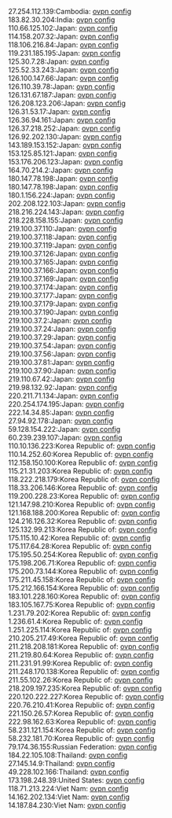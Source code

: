 27.254.112.139:Cambodia: [ovpn config](vpn/27_254_112_139.ovpn)  
183.82.30.204:India: [ovpn config](vpn/183_82_30_204.ovpn)  
110.66.125.102:Japan: [ovpn config](vpn/110_66_125_102.ovpn)  
114.158.207.32:Japan: [ovpn config](vpn/114_158_207_32.ovpn)  
118.106.216.84:Japan: [ovpn config](vpn/118_106_216_84.ovpn)  
119.231.185.195:Japan: [ovpn config](vpn/119_231_185_195.ovpn)  
125.30.7.28:Japan: [ovpn config](vpn/125_30_7_28.ovpn)  
125.52.33.243:Japan: [ovpn config](vpn/125_52_33_243.ovpn)  
126.100.147.66:Japan: [ovpn config](vpn/126_100_147_66.ovpn)  
126.110.39.78:Japan: [ovpn config](vpn/126_110_39_78.ovpn)  
126.131.67.187:Japan: [ovpn config](vpn/126_131_67_187.ovpn)  
126.208.123.206:Japan: [ovpn config](vpn/126_208_123_206.ovpn)  
126.31.53.17:Japan: [ovpn config](vpn/126_31_53_17.ovpn)  
126.36.94.161:Japan: [ovpn config](vpn/126_36_94_161.ovpn)  
126.37.218.252:Japan: [ovpn config](vpn/126_37_218_252.ovpn)  
126.92.202.130:Japan: [ovpn config](vpn/126_92_202_130.ovpn)  
143.189.153.152:Japan: [ovpn config](vpn/143_189_153_152.ovpn)  
153.125.85.121:Japan: [ovpn config](vpn/153_125_85_121.ovpn)  
153.176.206.123:Japan: [ovpn config](vpn/153_176_206_123.ovpn)  
164.70.214.2:Japan: [ovpn config](vpn/164_70_214_2.ovpn)  
180.147.78.198:Japan: [ovpn config](vpn/180_147_78_198.ovpn)  
180.147.78.198:Japan: [ovpn config](vpn/180_147_78_198.ovpn)  
180.1.156.224:Japan: [ovpn config](vpn/180_1_156_224.ovpn)  
202.208.122.103:Japan: [ovpn config](vpn/202_208_122_103.ovpn)  
218.216.224.143:Japan: [ovpn config](vpn/218_216_224_143.ovpn)  
218.228.158.155:Japan: [ovpn config](vpn/218_228_158_155.ovpn)  
219.100.37.110:Japan: [ovpn config](vpn/219_100_37_110.ovpn)  
219.100.37.118:Japan: [ovpn config](vpn/219_100_37_118.ovpn)  
219.100.37.119:Japan: [ovpn config](vpn/219_100_37_119.ovpn)  
219.100.37.126:Japan: [ovpn config](vpn/219_100_37_126.ovpn)  
219.100.37.165:Japan: [ovpn config](vpn/219_100_37_165.ovpn)  
219.100.37.166:Japan: [ovpn config](vpn/219_100_37_166.ovpn)  
219.100.37.169:Japan: [ovpn config](vpn/219_100_37_169.ovpn)  
219.100.37.174:Japan: [ovpn config](vpn/219_100_37_174.ovpn)  
219.100.37.177:Japan: [ovpn config](vpn/219_100_37_177.ovpn)  
219.100.37.179:Japan: [ovpn config](vpn/219_100_37_179.ovpn)  
219.100.37.190:Japan: [ovpn config](vpn/219_100_37_190.ovpn)  
219.100.37.2:Japan: [ovpn config](vpn/219_100_37_2.ovpn)  
219.100.37.24:Japan: [ovpn config](vpn/219_100_37_24.ovpn)  
219.100.37.29:Japan: [ovpn config](vpn/219_100_37_29.ovpn)  
219.100.37.54:Japan: [ovpn config](vpn/219_100_37_54.ovpn)  
219.100.37.56:Japan: [ovpn config](vpn/219_100_37_56.ovpn)  
219.100.37.81:Japan: [ovpn config](vpn/219_100_37_81.ovpn)  
219.100.37.90:Japan: [ovpn config](vpn/219_100_37_90.ovpn)  
219.110.67.42:Japan: [ovpn config](vpn/219_110_67_42.ovpn)  
219.98.132.92:Japan: [ovpn config](vpn/219_98_132_92.ovpn)  
220.211.71.134:Japan: [ovpn config](vpn/220_211_71_134.ovpn)  
220.254.174.195:Japan: [ovpn config](vpn/220_254_174_195.ovpn)  
222.14.34.85:Japan: [ovpn config](vpn/222_14_34_85.ovpn)  
27.94.92.178:Japan: [ovpn config](vpn/27_94_92_178.ovpn)  
59.128.154.222:Japan: [ovpn config](vpn/59_128_154_222.ovpn)  
60.239.239.107:Japan: [ovpn config](vpn/60_239_239_107.ovpn)  
110.10.136.223:Korea Republic of: [ovpn config](vpn/110_10_136_223.ovpn)  
110.14.252.60:Korea Republic of: [ovpn config](vpn/110_14_252_60.ovpn)  
112.158.150.100:Korea Republic of: [ovpn config](vpn/112_158_150_100.ovpn)  
115.21.31.203:Korea Republic of: [ovpn config](vpn/115_21_31_203.ovpn)  
118.222.218.179:Korea Republic of: [ovpn config](vpn/118_222_218_179.ovpn)  
118.33.206.146:Korea Republic of: [ovpn config](vpn/118_33_206_146.ovpn)  
119.200.228.23:Korea Republic of: [ovpn config](vpn/119_200_228_23.ovpn)  
121.147.98.210:Korea Republic of: [ovpn config](vpn/121_147_98_210.ovpn)  
121.168.188.200:Korea Republic of: [ovpn config](vpn/121_168_188_200.ovpn)  
124.216.126.32:Korea Republic of: [ovpn config](vpn/124_216_126_32.ovpn)  
125.132.99.213:Korea Republic of: [ovpn config](vpn/125_132_99_213.ovpn)  
175.115.10.42:Korea Republic of: [ovpn config](vpn/175_115_10_42.ovpn)  
175.117.64.28:Korea Republic of: [ovpn config](vpn/175_117_64_28.ovpn)  
175.195.50.254:Korea Republic of: [ovpn config](vpn/175_195_50_254.ovpn)  
175.198.206.71:Korea Republic of: [ovpn config](vpn/175_198_206_71.ovpn)  
175.200.73.144:Korea Republic of: [ovpn config](vpn/175_200_73_144.ovpn)  
175.211.45.158:Korea Republic of: [ovpn config](vpn/175_211_45_158.ovpn)  
175.212.166.154:Korea Republic of: [ovpn config](vpn/175_212_166_154.ovpn)  
183.101.228.160:Korea Republic of: [ovpn config](vpn/183_101_228_160.ovpn)  
183.105.167.75:Korea Republic of: [ovpn config](vpn/183_105_167_75.ovpn)  
1.231.79.202:Korea Republic of: [ovpn config](vpn/1_231_79_202.ovpn)  
1.236.61.4:Korea Republic of: [ovpn config](vpn/1_236_61_4.ovpn)  
1.251.225.114:Korea Republic of: [ovpn config](vpn/1_251_225_114.ovpn)  
210.205.217.49:Korea Republic of: [ovpn config](vpn/210_205_217_49.ovpn)  
211.218.208.181:Korea Republic of: [ovpn config](vpn/211_218_208_181.ovpn)  
211.219.80.64:Korea Republic of: [ovpn config](vpn/211_219_80_64.ovpn)  
211.231.91.99:Korea Republic of: [ovpn config](vpn/211_231_91_99.ovpn)  
211.248.170.138:Korea Republic of: [ovpn config](vpn/211_248_170_138.ovpn)  
211.55.102.26:Korea Republic of: [ovpn config](vpn/211_55_102_26.ovpn)  
218.209.197.235:Korea Republic of: [ovpn config](vpn/218_209_197_235.ovpn)  
220.120.222.227:Korea Republic of: [ovpn config](vpn/220_120_222_227.ovpn)  
220.76.210.41:Korea Republic of: [ovpn config](vpn/220_76_210_41.ovpn)  
221.150.26.57:Korea Republic of: [ovpn config](vpn/221_150_26_57.ovpn)  
222.98.162.63:Korea Republic of: [ovpn config](vpn/222_98_162_63.ovpn)  
58.231.121.154:Korea Republic of: [ovpn config](vpn/58_231_121_154.ovpn)  
58.232.181.70:Korea Republic of: [ovpn config](vpn/58_232_181_70.ovpn)  
79.174.36.155:Russian Federation: [ovpn config](vpn/79_174_36_155.ovpn)  
184.22.105.108:Thailand: [ovpn config](vpn/184_22_105_108.ovpn)  
27.145.14.9:Thailand: [ovpn config](vpn/27_145_14_9.ovpn)  
49.228.102.166:Thailand: [ovpn config](vpn/49_228_102_166.ovpn)  
173.198.248.39:United States: [ovpn config](vpn/173_198_248_39.ovpn)  
118.71.213.224:Viet Nam: [ovpn config](vpn/118_71_213_224.ovpn)  
14.162.202.134:Viet Nam: [ovpn config](vpn/14_162_202_134.ovpn)  
14.187.84.230:Viet Nam: [ovpn config](vpn/14_187_84_230.ovpn)  
